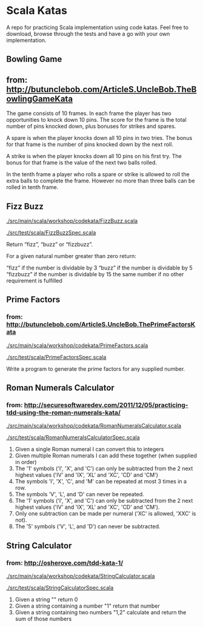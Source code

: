 # Scala Katas

A repo for practicing Scala implementation using code katas.  Feel free to download, browse through the tests and have a go with your own implementation.

## Bowling Game
## from: http://butunclebob.com/ArticleS.UncleBob.TheBowlingGameKata

The game consists of 10 frames.  In each frame the player has
two opportunities to knock down 10 pins.  The score for the frame is the total
number of pins knocked down, plus bonuses for strikes and spares.

A spare is when the player knocks down all 10 pins in two tries.  The bonus for
that frame is the number of pins knocked down by the next roll.

A strike is when the player knocks down all 10 pins on his first try.  The bonus
for that frame is the value of the next two balls rolled.

In the tenth frame a player who rolls a spare or strike is allowed to roll the extra
balls to complete the frame.  However no more than three balls can be rolled in
tenth frame.

## Fizz Buzz

[./src/main/scala/workshop/codekata/FizzBuzz.scala](https://github.com/Teqqles/scala-katas/blob/master/src/main/scala/workshop/codekata/FizzBuzz.scala)

[./src/test/scala/FizzBuzzSpec.scala](https://github.com/Teqqles/scala-katas/blob/master/src/test/scala/FizzBuzzSpec.scala)

Return “fizz”, “buzz” or “fizzbuzz”.

For a given natural number greater than zero return:

“fizz” if the number is dividable by 3
“buzz” if the number is dividable by 5
“fizzbuzz” if the number is dividable by 15
the same number if no other requirement is fulfilled

## Prime Factors
### from: http://butunclebob.com/ArticleS.UncleBob.ThePrimeFactorsKata

[./src/main/scala/workshop/codekata/PrimeFactors.scala](https://github.com/Teqqles/scala-katas/blob/master/src/main/scala/workshop/codekata/PrimeFactors.scala)

[./src/test/scala/PrimeFactorsSpec.scala](https://github.com/Teqqles/scala-katas/blob/master/src/test/scala/PrimeFactorsSpec.scala)

Write a program to generate the prime factors for any supplied number.

## Roman Numerals Calculator
### from: http://securesoftwaredev.com/2011/12/05/practicing-tdd-using-the-roman-numerals-kata/

[./src/main/scala/workshop/codekata/RomanNumeralsCalculator.scala](https://github.com/Teqqles/scala-katas/blob/master/src/main/scala/workshop/codekata/RomanNumeralsCalculator.scala)

[./src/test/scala/RomanNumeralsCalculatorSpec.scala](https://github.com/Teqqles/scala-katas/blob/master/src/test/scala/RomanNumeralsCalculatorSpec.scala)

1. Given a single Roman numeral I can convert this to integers
2. Given multiple Roman numerals I can add these together (when supplied in order)
3. The '1' symbols ('I', 'X', and 'C') can only be subtracted from the 2 next highest values ('IV' and 'IX', 'XL' and 'XC', 'CD' and 'CM')
4. The symbols 'I', 'X', 'C', and 'M' can be repeated at most 3 times in a row.
5. The symbols 'V', 'L', and 'D' can never be repeated.
6. The '1' symbols ('I', 'X', and 'C') can only be subtracted from the 2 next highest values ('IV' and 'IX', 'XL' and 'XC', 'CD' and 'CM').
7. Only one subtraction can be made per numeral ('XC' is allowed, 'XXC' is not).
8. The '5' symbols ('V', 'L', and 'D') can never be subtracted.

## String Calculator
### from: http://osherove.com/tdd-kata-1/

[./src/main/scala/workshop/codekata/StringCalculator.scala](https://github.com/Teqqles/scala-katas/blob/master/src/main/scala/workshop/codekata/StringCalculator.scala)

[./src/test/scala/StringCalculatorSpec.scala](https://github.com/Teqqles/scala-katas/blob/master/src/test/scala/StringCalculatorSpec.scala)

1. Given a string "" return 0
2. Given a string containing a number "1" return that number
3. Given a string containing two numbers "1,2" calculate and return the sum of those numbers
